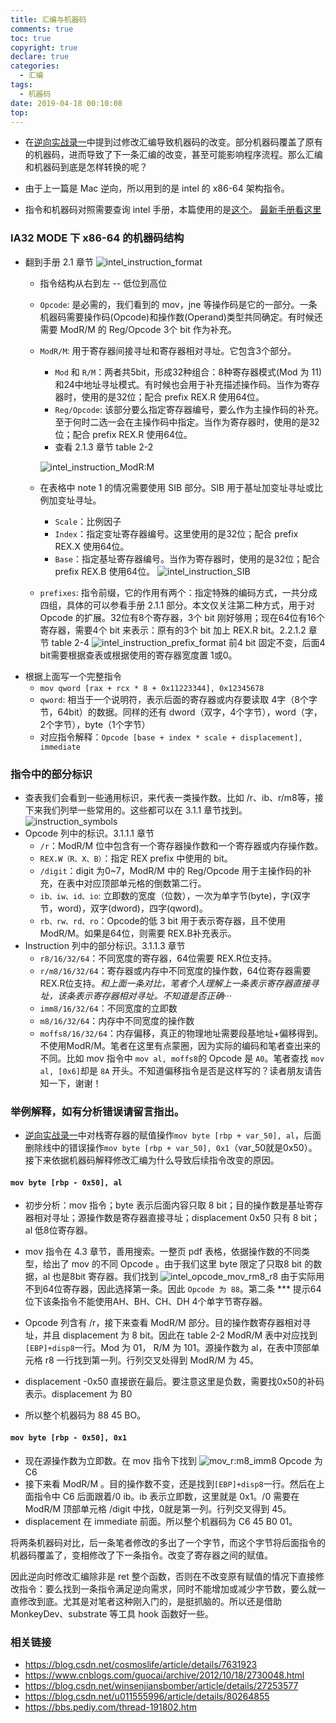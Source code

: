 ```yaml
---
title: 汇编与机器码
comments: true
toc: true
copyright: true
declare: true
categories:
  - 汇编
tags:
  - 机器码
date: 2019-04-18 00:10:08
top:
---
```



* 在[逆向实战录一](http://roastduck.xyz/article/%E9%80%86%E5%90%91%E5%AE%9E%E6%88%98%E5%BD%95%E4%B8%80.html)中提到过修改汇编导致机器码的改变。部分机器码覆盖了原有的机器码，进而导致了下一条汇编的改变，甚至可能影响程序流程。那么汇编和机器码到底是怎样转换的呢？
<!--more-->
* 由于上一篇是 Mac 逆向，所以用到的是 intel 的 x86-64 架构指令。

* 指令和机器码对照需要查询 intel 手册，本篇使用的是[这个](https://software.intel.com/en-us/download/intel-64-and-ia-32-architectures-sdm-combined-volumes-2a-2b-2c-and-2d-instruction-set-reference-a-z)。 [最新手册看这里](https://software.intel.com/en-us/articles/intel-sdm)

### IA32 MODE 下 x86-64 的机器码结构

* 翻到手册 2.1 章节
    ![intel_instruction_format](https://i.loli.net/2019/04/18/5cb8906cb601b.jpg)
    * 指令结构从右到左 -- 低位到高位
    * `Opcode`: 是必需的，我们看到的 mov，jne 等操作码是它的一部分。一条机器码需要操作码(Opcode)和操作数(Operand)类型共同确定。有时候还需要 ModR/M 的 Reg/Opcode 3个 bit 作为补充。
    * `ModR/M`: 用于寄存器间接寻址和寄存器相对寻址。它包含3个部分。
        * `Mod` 和 `R/M`：两者共5bit，形成32种组合：8种寄存器模式(Mod 为 11)和24中地址寻址模式。有时候也会用于补充描述操作码。当作为寄存器时，使用的是32位；配合 prefix REX.R 使用64位。
        * `Reg/Opcode`: 该部分要么指定寄存器编号，要么作为主操作码的补充。至于何时二选一会在主操作码中指定。当作为寄存器时，使用的是32位；配合 prefix REX.R 使用64位。
        * 查看 2.1.3 章节  table 2-2
        
         ![intel_instruction_ModR:M](https://i.loli.net/2019/04/18/5cb8906cd8ed1.jpg)
    * 在表格中 note 1 的情况需要使用 SIB 部分。SIB 用于基址加变址寻址或比例加变址寻址。
        * `Scale`：比例因子
        * `Index`：指定变址寄存器编号。这里使用的是32位；配合 prefix REX.X 使用64位。
        * `Base`：指定基址寄存器编号。当作为寄存器时，使用的是32位；配合 prefix REX.B 使用64位。
            ![intel_instruction_SIB](https://i.loli.net/2019/04/18/5cb8906cd78c4.jpg)
    * `prefixes`: 指令前缀，它的作用有两个：指定特殊的编码方式，一共分成四组，具体的可以参看手册 2.1.1 部分。本文仅关注第二种方式，用于对 Opcode 的扩展。32位有8个寄存器，3个 bit 刚好够用；现在64位有16个寄存器，需要4个 bit 来表示：原有的3个 bit 加上 REX.R bit。2.2.1.2 章节 table 2-4 
        ![intel_instruction_prefix_format](https://i.loli.net/2019/04/18/5cb8906c89ed0.jpg)
        前4 bit 固定不变，后面4 bit需要根据查表或根据使用的寄存器宽度置 1或0。
* 根据上面写一个完整指令
    * `mov qword [rax + rcx * 8 + 0x11223344], 0x12345678`
    * `qword`: 相当于一个说明符，表示后面的寄存器或内存要读取 4字（8个字节，64bit）的数据。同样的还有 dword（双字，4个字节），word（字，2个字节），byte（1个字节）
    * 对应指令解释：`Opcode [base + index * scale + displacement], immediate`
### 指令中的部分标识
* 查表我们会看到一些通用标识，来代表一类操作数。比如 /r、ib、r/m8等，接下来我们列举一些常用的。这些都可以在 3.1.1 章节找到。
    ![instruction_symbols](https://i.loli.net/2019/04/18/5cb8906caaae1.jpg)
* Opcode 列中的标识。3.1.1.1 章节
    * `/r`：ModR/M 位中包含有一个寄存器操作数和一个寄存器或内存操作数。
    * `REX.W（R、X、B）`：指定 REX prefix 中使用的 bit。
    * `/digit`：digit 为0~7，ModR/M 中的 Reg/Opcode 用于主操作码的补充，在表中对应顶部单元格的倒数第二行。
    * `ib、iw、id、io`: 立即数的宽度（位数），一次为单字节(byte)，字(双字节，word)，双字(dword)，四字(qword)。
    * `rb、rw、rd、ro`：Opcode的低 3 bit 用于表示寄存器，且不使用 ModR/M。如果是64位，则需要 REX.B补充表示。
* Instruction 列中的部分标识。3.1.1.3 章节
    * `r8/16/32/64`：不同宽度的寄存器，64位需要 REX.R位支持。
    * `r/m8/16/32/64`：寄存器或内存中不同宽度的操作数，64位寄存器需要 REX.R位支持。_和上面一条对比，笔者个人理解上一条表示寄存器直接寻址，该条表示寄存器相对寻址。不知道是否正确···_
    * `imm8/16/32/64`：不同宽度的立即数
    * `m8/16/32/64`：内存中不同宽度的操作数
    * `moffs8/16/32/64`：内存偏移，真正的物理地址需要段基地址+偏移得到。不使用ModR/M。笔者在这里有点蒙圈，因为实际的编码和笔者查出来的不同。比如 mov 指令中 `mov al, moffs8`的 Opcode 是 `A0`。笔者查找 `mov al, [0x6]`却是 `8A` 开头。不知道偏移指令是否是这样写的？读者朋友请告知一下，谢谢！

### 举例解释，如有分析错误请留言指出。
* [逆向实战录一](http://roastduck.xyz/article/%E9%80%86%E5%90%91%E5%AE%9E%E6%88%98%E5%BD%95%E4%B8%80.html)中对栈寄存器的赋值操作`mov byte [rbp + var_50], al`，后面删除线中的错误操作`mov byte [rbp + var_50], 0x1`（var_50就是0x50）。接下来依据机器码解释修改汇编为什么导致后续指令改变的原因。

#### `mov byte [rbp - 0x50], al`
* 初步分析：mov 指令；byte 表示后面内容只取 8 bit；目的操作数是基址寄存器相对寻址；源操作数是寄存器直接寻址；displacement 0x50 只有 8 bit； al 低8位寄存器。
* mov 指令在 4.3 章节，善用搜索。一整页 pdf 表格，依据操作数的不同类型，给出了 mov 的不同 Opcode 。由于我们这里 byte 限定了只取8 bit 的数据，al 也是8bit 寄存器。我们找到
    ![intel_opcode_mov_rm8_r8](https://i.loli.net/2019/04/18/5cb8906c68494.jpg)
    由于实际用不到64位寄存器，因此选择第一条。因此 `Opcode 为 88`。第二条 *** 提示64位下该条指令不能使用AH、BH、CH、DH 4个单字节寄存器。

* Opcode 列含有 /r，接下来查看 ModR/M 部分。目的操作数寄存器相对寻址，并且 displacement 为 8 bit。因此在 table 2-2 ModR/M 表中对应找到`[EBP]+disp8`一行。Mod 为 01， R/M 为 101。源操作数为 al，在表中顶部单元格 r8 一行找到第一列。行列交叉处得到 ModR/M 为 45。
* displacement -0x50 直接嵌在最后。要注意这里是负数，需要找0x50的补码表示。displacement 为 B0
* 所以整个机器码为 88 45 BO。

#### `mov byte [rbp - 0x50], 0x1`
* 现在源操作数为立即数。在 mov 指令下找到
    ![mov_r:m8_imm8](https://i.loli.net/2019/04/18/5cb8906c5190c.jpg)
    Opcode 为 C6
* 接下来看 ModR/M 。目的操作数不变，还是找到`[EBP]+disp8`一行。然后在上面指令中 C6 后面跟着/0 ib。ib 表示立即数，这里就是 0x1。/0 需要在 ModR/M 顶部单元格 /digit 中找，0就是第一列。行列交叉得到 45。
* displacement 在 immediate 前面。所以整个机器码为 C6 45 B0 01。

将两条机器码对比，后一条笔者修改的多出了一个字节，而这个字节将后面指令的机器码覆盖了，变相修改了下一条指令。改变了寄存器之间的赋值。

因此逆向时修改汇编除非是 ret 整个函数，否则在不改变原有赋值的情况下直接修改指令：要么找到一条指令满足逆向需求，同时不能增加或减少字节数，要么就一直修改到底。尤其是对笔者这种刚入门的，是挺抓脑的。所以还是借助 MonkeyDev、substrate 等工具 hook 函数好一些。

### 相关链接
* https://blog.csdn.net/cosmoslife/article/details/7631923
* https://www.cnblogs.com/guocai/archive/2012/10/18/2730048.html
* https://blog.csdn.net/winsenjiansbomber/article/details/27253577
* https://blog.csdn.net/u011555996/article/details/80264855
* https://bbs.pediy.com/thread-191802.htm